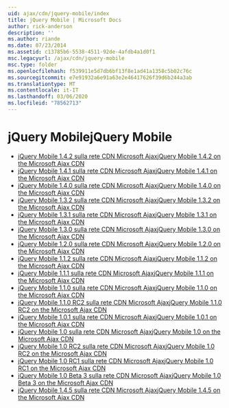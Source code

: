 ```yaml
---
uid: ajax/cdn/jquery-mobile/index
title: jQuery Mobile | Microsoft Docs
author: rick-anderson
description: ''
ms.author: riande
ms.date: 07/23/2014
ms.assetid: c13785b6-5538-4511-92de-4afdb4a1d0f1
msc.legacyurl: /ajax/cdn/jquery-mobile
msc.type: folder
ms.openlocfilehash: f539911e5d7db6bf13f8e1ad41a1358c5b02c76c
ms.sourcegitcommit: e7e91932a6e91a63e2e46417626f39d6b244a3ab
ms.translationtype: MT
ms.contentlocale: it-IT
ms.lasthandoff: 03/06/2020
ms.locfileid: "78562713"
---
```

# <a name="jquery-mobile"></a><span data-ttu-id="6b184-102">jQuery Mobile</span><span class="sxs-lookup"><span data-stu-id="6b184-102">jQuery Mobile</span></span>

- [<span data-ttu-id="6b184-103">jQuery Mobile 1.4.2 sulla rete CDN Microsoft Ajax</span><span class="sxs-lookup"><span data-stu-id="6b184-103">jQuery Mobile 1.4.2 on the Microsoft Ajax CDN</span></span>](cdnjquerymobile142.md)
- [<span data-ttu-id="6b184-104">jQuery Mobile 1.4.1 sulla rete CDN Microsoft Ajax</span><span class="sxs-lookup"><span data-stu-id="6b184-104">jQuery Mobile 1.4.1 on the Microsoft Ajax CDN</span></span>](cdnjquerymobile141.md)
- [<span data-ttu-id="6b184-105">jQuery Mobile 1.4.0 sulla rete CDN Microsoft Ajax</span><span class="sxs-lookup"><span data-stu-id="6b184-105">jQuery Mobile 1.4.0 on the Microsoft Ajax CDN</span></span>](cdnjquerymobile140.md)
- [<span data-ttu-id="6b184-106">jQuery Mobile 1.3.2 sulla rete CDN Microsoft Ajax</span><span class="sxs-lookup"><span data-stu-id="6b184-106">jQuery Mobile 1.3.2 on the Microsoft Ajax CDN</span></span>](cdnjquerymobile132.md)
- [<span data-ttu-id="6b184-107">jQuery Mobile 1.3.1 sulla rete CDN Microsoft Ajax</span><span class="sxs-lookup"><span data-stu-id="6b184-107">jQuery Mobile 1.3.1 on the Microsoft Ajax CDN</span></span>](cdnjquerymobile131.md)
- [<span data-ttu-id="6b184-108">jQuery Mobile 1.3.0 sulla rete CDN Microsoft Ajax</span><span class="sxs-lookup"><span data-stu-id="6b184-108">jQuery Mobile 1.3.0 on the Microsoft Ajax CDN</span></span>](cdnjquerymobile130.md)
- [<span data-ttu-id="6b184-109">jQuery Mobile 1.2.0 sulla rete CDN Microsoft Ajax</span><span class="sxs-lookup"><span data-stu-id="6b184-109">jQuery Mobile 1.2.0 on the Microsoft Ajax CDN</span></span>](cdnjquerymobile120.md)
- [<span data-ttu-id="6b184-110">jQuery Mobile 1.1.2 sulla rete CDN Microsoft Ajax</span><span class="sxs-lookup"><span data-stu-id="6b184-110">jQuery Mobile 1.1.2 on the Microsoft Ajax CDN</span></span>](cdnjquerymobile112.md)
- [<span data-ttu-id="6b184-111">jQuery Mobile 1.1.1 sulla rete CDN Microsoft Ajax</span><span class="sxs-lookup"><span data-stu-id="6b184-111">jQuery Mobile 1.1.1 on the Microsoft Ajax CDN</span></span>](cdnjquerymobile111.md)
- [<span data-ttu-id="6b184-112">jQuery Mobile 1.1.0 sulla rete CDN Microsoft Ajax</span><span class="sxs-lookup"><span data-stu-id="6b184-112">jQuery Mobile 1.1.0 on the Microsoft Ajax CDN</span></span>](cdnjquerymobile110.md)
- [<span data-ttu-id="6b184-113">jQuery Mobile 1.1.0 RC2 sulla rete CDN Microsoft Ajax</span><span class="sxs-lookup"><span data-stu-id="6b184-113">jQuery Mobile 1.1.0 RC2 on the Microsoft Ajax CDN</span></span>](cdnjquerymobile110rc2.md)
- [<span data-ttu-id="6b184-114">jQuery Mobile 1.0.1 sulla rete CDN Microsoft Ajax</span><span class="sxs-lookup"><span data-stu-id="6b184-114">jQuery Mobile 1.0.1 on the Microsoft Ajax CDN</span></span>](cdnjquerymobile101.md)
- [<span data-ttu-id="6b184-115">jQuery Mobile 1.0 sulla rete CDN Microsoft Ajax</span><span class="sxs-lookup"><span data-stu-id="6b184-115">jQuery Mobile 1.0 on the Microsoft Ajax CDN</span></span>](cdnjquerymobile10.md)
- [<span data-ttu-id="6b184-116">jQuery Mobile 1.0 RC2 sulla rete CDN Microsoft Ajax</span><span class="sxs-lookup"><span data-stu-id="6b184-116">jQuery Mobile 1.0 RC2 on the Microsoft Ajax CDN</span></span>](cdnjquerymobile10rc2.md)
- [<span data-ttu-id="6b184-117">jQuery Mobile 1.0 RC1 sulla rete CDN Microsoft Ajax</span><span class="sxs-lookup"><span data-stu-id="6b184-117">jQuery Mobile 1.0 RC1 on the Microsoft Ajax CDN</span></span>](cdnjquerymobile10rc1.md)
- [<span data-ttu-id="6b184-118">jQuery Mobile 1.0 Beta 3 sulla rete CDN Microsoft Ajax</span><span class="sxs-lookup"><span data-stu-id="6b184-118">jQuery Mobile 1.0 Beta 3 on the Microsoft Ajax CDN</span></span>](cdnjquerymobile10b3.md)
- [<span data-ttu-id="6b184-119">jQuery Mobile 1.4.5 sulla rete CDN Microsoft Ajax</span><span class="sxs-lookup"><span data-stu-id="6b184-119">jQuery Mobile 1.4.5 on the Microsoft Ajax CDN</span></span>](cdnjquerymobile145.md)
